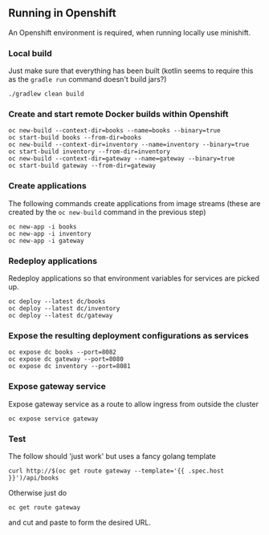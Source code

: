 ## Running in Openshift

An Openshift environment is required, when running locally use minishift.

### Local build

Just make sure that everything has been built (kotlin seems to require this as the `gradle run` command doesn't build jars?)
 
    ./gradlew clean build

### Create and start remote Docker builds within Openshift

    oc new-build --context-dir=books --name=books --binary=true
    oc start-build books --from-dir=books
    oc new-build --context-dir=inventory --name=inventory --binary=true
    oc start-build inventory --from-dir=inventory
    oc new-build --context-dir=gateway --name=gateway --binary=true
    oc start-build gateway --from-dir=gateway

### Create applications

The following commands create applications from image streams (these are created by the `oc new-build` command in the previous step)

    oc new-app -i books
    oc new-app -i inventory
    oc new-app -i gateway

### Redeploy applications 

Redeploy applications so that environment variables for services are picked up.

    oc deploy --latest dc/books
    oc deploy --latest dc/inventory
    oc deploy --latest dc/gateway


### Expose the resulting deployment configurations as services

    oc expose dc books --port=8082
    oc expose dc gateway --port=8080
    oc expose dc inventory --port=8081

### Expose gateway service 

Expose gateway service as a route to allow ingress from outside the cluster

    oc expose service gateway

### Test

The follow should 'just work' but uses a fancy golang template

    curl http://$(oc get route gateway --template='{{ .spec.host }}')/api/books

Otherwise just do 

    oc get route gateway

and cut and paste to form the desired URL.

